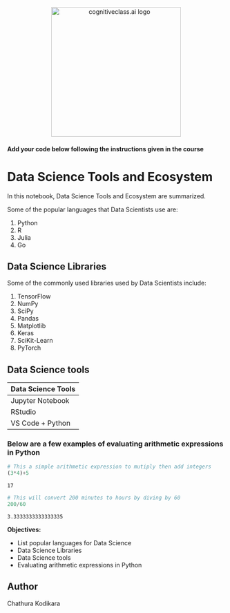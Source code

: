 <center>
    <img src="https://cf-courses-data.s3.us.cloud-object-storage.appdomain.cloud/IBMDeveloperSkillsNetwork-DS0105EN-SkillsNetwork/labs/Module2/images/SN_web_lightmode.png" width="300" alt="cognitiveclass.ai logo">
</center>


#### Add your code below following the instructions given in the course


# Data Science Tools and Ecosystem

In this notebook, Data Science Tools and Ecosystem are summarized.

Some of the popular languages that Data Scientists use are: 
1. Python
2. R
3. Julia
4. Go

## Data Science Libraries
Some of the commonly used libraries used by Data Scientists include:
1. TensorFlow
2. NumPy
3. SciPy 
4. Pandas
5. Matplotlib 
6. Keras
7. SciKit-Learn
8. PyTorch

##  Data Science tools
| Data Science Tools |
| ------------------ |
| Jupyter Notebook   |
| RStudio            |
| VS Code + Python   |

### Below are a few examples of evaluating arithmetic expressions in Python


```python
# This a simple arithmetic expression to mutiply then add integers
(3*4)+5
```




    17




```python
# This will convert 200 minutes to hours by diving by 60
200/60
```




    3.3333333333333335



**Objectives:**

- List popular languages for Data Science
- Data Science Libraries
- Data Science tools
- Evaluating arithmetic expressions in Python

## Author

Chathura Kodikara


```python

```
